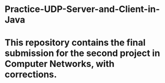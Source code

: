 # Practice-UDP-Server-and-Client-in-Java

# This repository contains the final submission for the second project in Computer Networks, with corrections.
